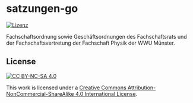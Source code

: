 # satzungen-go
[![Lizenz](https://img.shields.io/github/license/fsphys-muenster/satzungen-go.svg)](LICENSE)

Fachschaftsordnung sowie Geschäftsordnungen des Fachschaftsrats und der Fachschaftsvertretung der Fachschaft Physik der WWU Münster.

## License
[![CC BY-NC-SA 4.0](https://mirrors.creativecommons.org/presskit/buttons/88x31/svg/by-nc-sa.svg)](https://creativecommons.org/licenses/by-nc-sa/4.0/)

This work is licensed under a [Creative Commons Attribution-NonCommercial-ShareAlike 4.0 International License](https://creativecommons.org/licenses/by-nc-sa/4.0/).

